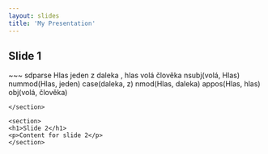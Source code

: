 ```yaml
---
layout: slides
title: 'My Presentation'
---
```


<section>
  <h1>Slide 1</h1>  
  ~~~ sdparse
  Hlas jeden z daleka , hlas volá člověka
  nsubj(volá, Hlas)
  nummod(Hlas, jeden)
  case(daleka, z)
  nmod(Hlas, daleka)
  appos(Hlas, hlas)
  obj(volá, člověka)

  ~~~
</section>

<section>
  <h1>Slide 2</h1>
  <p>Content for slide 2</p>
</section>
